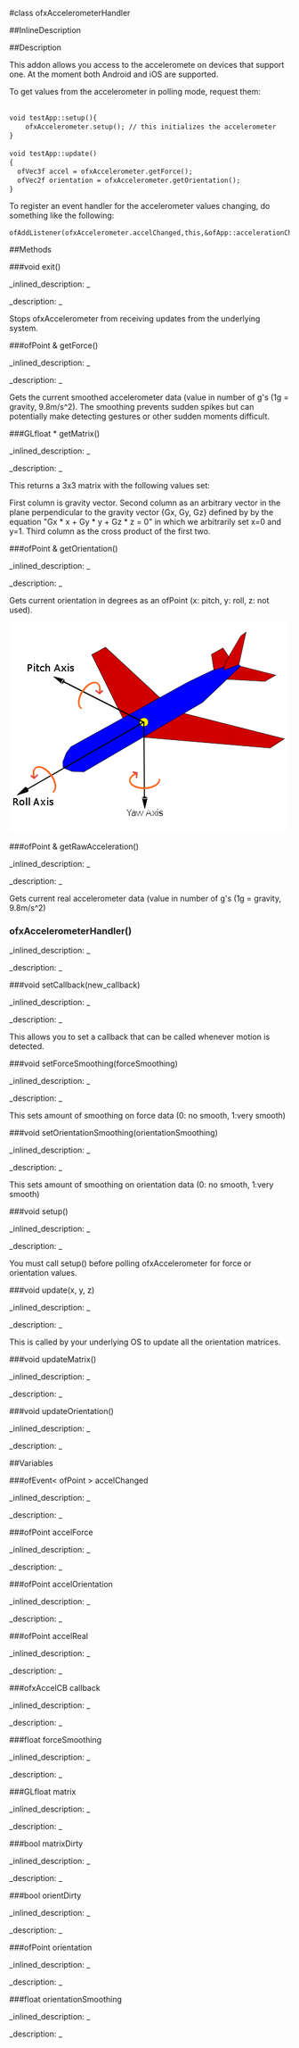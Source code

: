 #class ofxAccelerometerHandler


<!--
_visible: True_
_advanced: False_
_istemplated: False_
-->

##InlineDescription






##Description

This addon allows you access to the acceleromete on devices that support one. At the moment both Android and iOS are supported. 

To get values from the accelerometer in polling mode, request them:
~~~~{.cpp}

void testApp::setup(){
	ofxAccelerometer.setup(); // this initializes the accelerometer
}

void testApp::update()
{
  ofVec3f accel = ofxAccelerometer.getForce();
  ofVec2f orientation = ofxAccelerometer.getOrientation();
}
~~~~

To register an event handler for the accelerometer values changing, do something like the following:

~~~~{.cpp}
ofAddListener(ofxAccelerometer.accelChanged,this,&ofApp::accelerationChanged);
~~~~





##Methods



###void exit()

<!--
_syntax: exit()_
_name: exit_
_returns: void_
_returns_description: _
_parameters: _
_access: public_
_version_started: 007_
_version_deprecated: _
_summary: _
_constant: False_
_static: False_
_visible: True_
_advanced: False_
-->

_inlined_description: _








_description: _


Stops ofxAccelerometer from receiving updates from the underlying system.







<!----------------------------------------------------------------------------->

###ofPoint & getForce()

<!--
_syntax: getForce()_
_name: getForce_
_returns: ofPoint &_
_returns_description: _
_parameters: _
_access: public_
_version_started: 007_
_version_deprecated: _
_summary: _
_constant: False_
_static: False_
_visible: True_
_advanced: False_
-->

_inlined_description: _








_description: _


Gets the current smoothed accelerometer data (value in number of g's (1g = gravity, 9.8m/s^2). The smoothing prevents sudden spikes but can potentially make detecting gestures or other sudden moments difficult.







<!----------------------------------------------------------------------------->

###GLfloat * getMatrix()

<!--
_syntax: getMatrix()_
_name: getMatrix_
_returns: GLfloat *_
_returns_description: _
_parameters: _
_access: public_
_version_started: 007_
_version_deprecated: _
_summary: _
_constant: False_
_static: False_
_visible: True_
_advanced: False_
-->

_inlined_description: _








_description: _


This returns a 3x3 matrix with the following values set:

First column is gravity vector.
Second column as an arbitrary vector in the plane perpendicular to the gravity vector {Gx, Gy, Gz} defined by by the equation "Gx * x + Gy * y + Gz * z = 0" in which we arbitrarily set x=0 and y=1.
Third column as the cross product of the first two.







<!----------------------------------------------------------------------------->

###ofPoint & getOrientation()

<!--
_syntax: getOrientation()_
_name: getOrientation_
_returns: ofPoint &_
_returns_description: _
_parameters: _
_access: public_
_version_started: 007_
_version_deprecated: _
_summary: _
_constant: False_
_static: False_
_visible: True_
_advanced: False_
-->

_inlined_description: _








_description: _


Gets current orientation in degrees as an ofPoint (x: pitch, y: roll, z: not used).

![yaw-pitch](yaw_axis_corrected.png)







<!----------------------------------------------------------------------------->

###ofPoint & getRawAcceleration()

<!--
_syntax: getRawAcceleration()_
_name: getRawAcceleration_
_returns: ofPoint &_
_returns_description: _
_parameters: _
_access: public_
_version_started: 007_
_version_deprecated: _
_summary: _
_constant: False_
_static: False_
_visible: True_
_advanced: False_
-->

_inlined_description: _








_description: _


Gets current real accelerometer data (value in number of g's (1g = gravity, 9.8m/s^2)







<!----------------------------------------------------------------------------->

### ofxAccelerometerHandler()

<!--
_syntax: ofxAccelerometerHandler()_
_name: ofxAccelerometerHandler_
_returns: _
_returns_description: _
_parameters: _
_access: public_
_version_started: 007_
_version_deprecated: _
_summary: _
_constant: False_
_static: False_
_visible: True_
_advanced: False_
-->

_inlined_description: _








_description: _








<!----------------------------------------------------------------------------->

###void setCallback(new_callback)

<!--
_syntax: setCallback(new_callback)_
_name: setCallback_
_returns: void_
_returns_description: _
_parameters: ofxAccelCB new_callback_
_access: public_
_version_started: 007_
_version_deprecated: _
_summary: _
_constant: False_
_static: False_
_visible: True_
_advanced: False_
-->

_inlined_description: _








_description: _


This allows you to set a callback that can be called whenever motion is detected.







<!----------------------------------------------------------------------------->

###void setForceSmoothing(forceSmoothing)

<!--
_syntax: setForceSmoothing(forceSmoothing)_
_name: setForceSmoothing_
_returns: void_
_returns_description: _
_parameters: float forceSmoothing_
_access: public_
_version_started: 007_
_version_deprecated: _
_summary: _
_constant: False_
_static: False_
_visible: True_
_advanced: False_
-->

_inlined_description: _








_description: _


This sets amount of smoothing on force data (0: no smooth, 1:very smooth)







<!----------------------------------------------------------------------------->

###void setOrientationSmoothing(orientationSmoothing)

<!--
_syntax: setOrientationSmoothing(orientationSmoothing)_
_name: setOrientationSmoothing_
_returns: void_
_returns_description: _
_parameters: float orientationSmoothing_
_access: public_
_version_started: 007_
_version_deprecated: _
_summary: _
_constant: False_
_static: False_
_visible: True_
_advanced: False_
-->

_inlined_description: _








_description: _


This sets amount of smoothing on orientation data (0: no smooth, 1:very smooth)







<!----------------------------------------------------------------------------->

###void setup()

<!--
_syntax: setup()_
_name: setup_
_returns: void_
_returns_description: _
_parameters: _
_access: public_
_version_started: 007_
_version_deprecated: _
_summary: _
_constant: False_
_static: False_
_visible: True_
_advanced: False_
-->

_inlined_description: _








_description: _


You must call setup() before polling ofxAccelerometer for force or orientation values.







<!----------------------------------------------------------------------------->

###void update(x, y, z)

<!--
_syntax: update(x, y, z)_
_name: update_
_returns: void_
_returns_description: _
_parameters: float x, float y, float z_
_access: public_
_version_started: 007_
_version_deprecated: _
_summary: _
_constant: False_
_static: False_
_visible: True_
_advanced: False_
-->

_inlined_description: _








_description: _


This is called by your underlying OS to update all the orientation matrices.







<!----------------------------------------------------------------------------->

###void updateMatrix()

<!--
_syntax: updateMatrix()_
_name: updateMatrix_
_returns: void_
_returns_description: _
_parameters: _
_access: protected_
_version_started: 007_
_version_deprecated: _
_summary: _
_constant: False_
_static: False_
_visible: True_
_advanced: False_
-->

_inlined_description: _








_description: _








<!----------------------------------------------------------------------------->

###void updateOrientation()

<!--
_syntax: updateOrientation()_
_name: updateOrientation_
_returns: void_
_returns_description: _
_parameters: _
_access: protected_
_version_started: 007_
_version_deprecated: _
_summary: _
_constant: False_
_static: False_
_visible: True_
_advanced: False_
-->

_inlined_description: _








_description: _








<!----------------------------------------------------------------------------->

##Variables



###ofEvent< ofPoint > accelChanged

<!--
_name: accelChanged_
_type: ofEvent< ofPoint >_
_access: public_
_version_started: 007_
_version_deprecated: _
_summary: _
_visible: True_
_constant: True_
_advanced: False_
-->

_inlined_description: _


_description: _








<!----------------------------------------------------------------------------->

###ofPoint accelForce

<!--
_name: accelForce_
_type: ofPoint_
_access: protected_
_version_started: 007_
_version_deprecated: _
_summary: _
_visible: True_
_constant: True_
_advanced: False_
-->

_inlined_description: _


_description: _








<!----------------------------------------------------------------------------->

###ofPoint accelOrientation

<!--
_name: accelOrientation_
_type: ofPoint_
_access: protected_
_version_started: 007_
_version_deprecated: _
_summary: _
_visible: True_
_constant: True_
_advanced: False_
-->

_inlined_description: _


_description: _








<!----------------------------------------------------------------------------->

###ofPoint accelReal

<!--
_name: accelReal_
_type: ofPoint_
_access: protected_
_version_started: 007_
_version_deprecated: _
_summary: _
_visible: True_
_constant: True_
_advanced: False_
-->

_inlined_description: _


_description: _








<!----------------------------------------------------------------------------->

###ofxAccelCB callback

<!--
_name: callback_
_type: ofxAccelCB_
_access: protected_
_version_started: 007_
_version_deprecated: _
_summary: _
_visible: True_
_constant: True_
_advanced: False_
-->

_inlined_description: _


_description: _








<!----------------------------------------------------------------------------->

###float forceSmoothing

<!--
_name: forceSmoothing_
_type: float_
_access: protected_
_version_started: 007_
_version_deprecated: _
_summary: _
_visible: True_
_constant: True_
_advanced: False_
-->

_inlined_description: _


_description: _








<!----------------------------------------------------------------------------->

###GLfloat matrix

<!--
_name: matrix_
_type: GLfloat_
_access: protected_
_version_started: 007_
_version_deprecated: _
_summary: _
_visible: True_
_constant: True_
_advanced: False_
-->

_inlined_description: _


_description: _








<!----------------------------------------------------------------------------->

###bool matrixDirty

<!--
_name: matrixDirty_
_type: bool_
_access: protected_
_version_started: 007_
_version_deprecated: _
_summary: _
_visible: True_
_constant: True_
_advanced: False_
-->

_inlined_description: _


_description: _








<!----------------------------------------------------------------------------->

###bool orientDirty

<!--
_name: orientDirty_
_type: bool_
_access: protected_
_version_started: 007_
_version_deprecated: _
_summary: _
_visible: True_
_constant: True_
_advanced: False_
-->

_inlined_description: _


_description: _








<!----------------------------------------------------------------------------->

###ofPoint orientation

<!--
_name: orientation_
_type: ofPoint_
_access: protected_
_version_started: 007_
_version_deprecated: _
_summary: _
_visible: True_
_constant: True_
_advanced: False_
-->

_inlined_description: _


_description: _








<!----------------------------------------------------------------------------->

###float orientationSmoothing

<!--
_name: orientationSmoothing_
_type: float_
_access: protected_
_version_started: 007_
_version_deprecated: _
_summary: _
_visible: True_
_constant: True_
_advanced: False_
-->

_inlined_description: _


_description: _








<!----------------------------------------------------------------------------->

